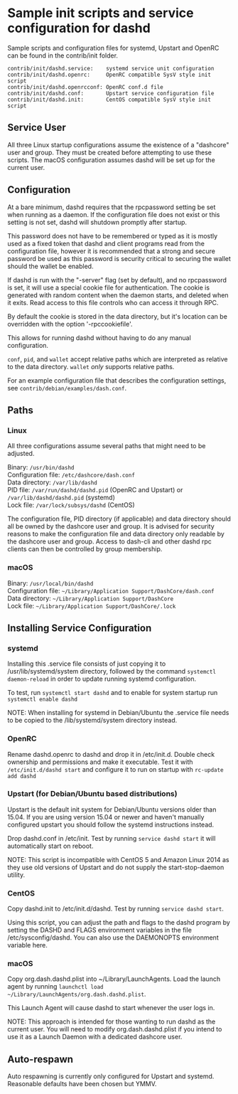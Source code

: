 Sample init scripts and service configuration for dashd
==========================================================

Sample scripts and configuration files for systemd, Upstart and OpenRC
can be found in the contrib/init folder.

    contrib/init/dashd.service:    systemd service unit configuration
    contrib/init/dashd.openrc:     OpenRC compatible SysV style init script
    contrib/init/dashd.openrcconf: OpenRC conf.d file
    contrib/init/dashd.conf:       Upstart service configuration file
    contrib/init/dashd.init:       CentOS compatible SysV style init script

Service User
---------------------------------

All three Linux startup configurations assume the existence of a "dashcore" user
and group.  They must be created before attempting to use these scripts.
The macOS configuration assumes dashd will be set up for the current user.

Configuration
---------------------------------

At a bare minimum, dashd requires that the rpcpassword setting be set
when running as a daemon.  If the configuration file does not exist or this
setting is not set, dashd will shutdown promptly after startup.

This password does not have to be remembered or typed as it is mostly used
as a fixed token that dashd and client programs read from the configuration
file, however it is recommended that a strong and secure password be used
as this password is security critical to securing the wallet should the
wallet be enabled.

If dashd is run with the "-server" flag (set by default), and no rpcpassword is set,
it will use a special cookie file for authentication. The cookie is generated with random
content when the daemon starts, and deleted when it exits. Read access to this file
controls who can access it through RPC.

By default the cookie is stored in the data directory, but it's location can be overridden
with the option '-rpccookiefile'.

This allows for running dashd without having to do any manual configuration.

`conf`, `pid`, and `wallet` accept relative paths which are interpreted as
relative to the data directory. `wallet` *only* supports relative paths.

For an example configuration file that describes the configuration settings,
see `contrib/debian/examples/dash.conf`.

Paths
---------------------------------

### Linux

All three configurations assume several paths that might need to be adjusted.

Binary:              `/usr/bin/dashd`  
Configuration file:  `/etc/dashcore/dash.conf`  
Data directory:      `/var/lib/dashd`  
PID file:            `/var/run/dashd/dashd.pid` (OpenRC and Upstart) or `/var/lib/dashd/dashd.pid` (systemd)  
Lock file:           `/var/lock/subsys/dashd` (CentOS)  

The configuration file, PID directory (if applicable) and data directory
should all be owned by the dashcore user and group.  It is advised for security
reasons to make the configuration file and data directory only readable by the
dashcore user and group.  Access to dash-cli and other dashd rpc clients
can then be controlled by group membership.

### macOS

Binary:              `/usr/local/bin/dashd`  
Configuration file:  `~/Library/Application Support/DashCore/dash.conf`  
Data directory:      `~/Library/Application Support/DashCore`  
Lock file:           `~/Library/Application Support/DashCore/.lock`  

Installing Service Configuration
-----------------------------------

### systemd

Installing this .service file consists of just copying it to
/usr/lib/systemd/system directory, followed by the command
`systemctl daemon-reload` in order to update running systemd configuration.

To test, run `systemctl start dashd` and to enable for system startup run
`systemctl enable dashd`

NOTE: When installing for systemd in Debian/Ubuntu the .service file needs to be copied to the /lib/systemd/system directory instead.

### OpenRC

Rename dashd.openrc to dashd and drop it in /etc/init.d.  Double
check ownership and permissions and make it executable.  Test it with
`/etc/init.d/dashd start` and configure it to run on startup with
`rc-update add dashd`

### Upstart (for Debian/Ubuntu based distributions)

Upstart is the default init system for Debian/Ubuntu versions older than 15.04. If you are using version 15.04 or newer and haven't manually configured upstart you should follow the systemd instructions instead.

Drop dashd.conf in /etc/init.  Test by running `service dashd start`
it will automatically start on reboot.

NOTE: This script is incompatible with CentOS 5 and Amazon Linux 2014 as they
use old versions of Upstart and do not supply the start-stop-daemon utility.

### CentOS

Copy dashd.init to /etc/init.d/dashd. Test by running `service dashd start`.

Using this script, you can adjust the path and flags to the dashd program by
setting the DASHD and FLAGS environment variables in the file
/etc/sysconfig/dashd. You can also use the DAEMONOPTS environment variable here.

### macOS

Copy org.dash.dashd.plist into ~/Library/LaunchAgents. Load the launch agent by
running `launchctl load ~/Library/LaunchAgents/org.dash.dashd.plist`.

This Launch Agent will cause dashd to start whenever the user logs in.

NOTE: This approach is intended for those wanting to run dashd as the current user.
You will need to modify org.dash.dashd.plist if you intend to use it as a
Launch Daemon with a dedicated dashcore user.

Auto-respawn
-----------------------------------

Auto respawning is currently only configured for Upstart and systemd.
Reasonable defaults have been chosen but YMMV.
